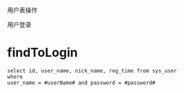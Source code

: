 用户表操作

用户登录

findToLogin
===

	select id, user_name, nick_name, reg_time from sys_user
	where 
	user_name = #userName# and password = #password#